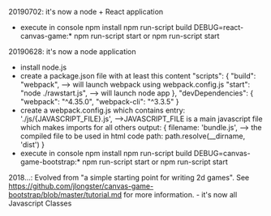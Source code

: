 20190702: it's now a node + React application
- execute in console 
    npm install
    npm run-script build
    DEBUG=react-canvas-game:* npm run-script start
    or npm run-script start

20190628: it's now a node application
- install node.js
- create a package.json file with at least this content
  "scripts": {
    "build": "webpack", --> will launch webpack using webpack.config.js
    "start": "node ./rawstart.js", --> will launch node app
  },
  "devDependencies": {
    "webpack": "^4.35.0",
    "webpack-cli": "^3.3.5"
  }
- create a webpack.config.js which contains
    entry: './js/{JAVASCRIPT_FILE}.js', -->JAVASCRIPT_FILE is a main javascript file which makes imports for all others
    output: {
        filename: 'bundle.js', --> the compiled file to be used in html code
        path: path.resolve(__dirname, 'dist')
    }
- execute in console 
    npm install
    npm run-script build
    DEBUG=canvas-game-bootstrap:* npm run-script start
    or npm run-script start

2018...:
    Evolved from "a simple starting point for writing 2d games". 
    See https://github.com/jlongster/canvas-game-bootstrap/blob/master/tutorial.md for more information.
    - it's now all Javascript Classes

